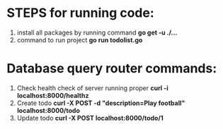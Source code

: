 # STEPS for running code:

1. install all packages by running command **go get -u ./...**
2. command to run project **go run todolist.go**

# Database query router commands:

1. Check health check of server running proper **curl -i localhost:8000/healthz**
2. Create todo **curl -X POST -d "description=Play football" localhost:8000/todo**
3. Update todo **curl -X POST localhost:8000/todo/1**
